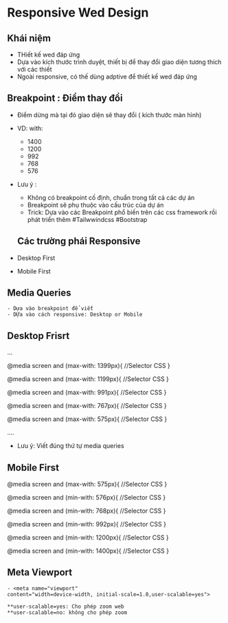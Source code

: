 
# Responsive Wed Design
## Khái niệm
- THiết kế wed đáp ứng
- Dựa vào kích thước trình duyệt, thiết bị để thay đổi giao diện tương thích với các thiết 
- Ngoài responsive, có thế dùng adptive để thiết kế wed đáp ứng

## Breakpoint : Điểm thay đổi
- Điểm dừng mà tại đó giao diện sẽ thay đổi ( kích thước màn hình)
- VD: 
    with:
    * 1400
    * 1200
    * 992
    * 768
    * 576

- Lưu ý : 
    - Không có breakpoint cố định, chuẩn trong tất cả các dự án
    - Breakpoint sẽ phụ thuộc vào cấu trúc của dự án
    - Trick: Dựa vào các Breakpoint phổ biến trên các css framework rồi phát triển thêm
    #Tailwwindcss
    #Bootstrap

    ## Các trường phái Responsive 
- Desktop First
- Mobile First

## Media Queries
    - Dựa vào breakpoint để viết
    - DỰa vào cách responsive: Desktop or Mobile

## Desktop Frisrt
...



 @media screen and (max-with: 1399px){
        //Selector CSS
    }

 @media screen and (max-with: 1199px){
        //Selector CSS
    }

 @media screen and (max-with: 991px){
        //Selector CSS
    }

 @media screen and (max-with: 767px){
        //Selector CSS
    }

 @media screen and (max-with: 575px){
        //Selector CSS
    }


....

- Lưu ý: Viết đúng thứ tự media queries


## Mobile First

 @media screen and (max-with: 575px){
        //Selector CSS
    }

 @media screen and (min-with: 576px){
        //Selector CSS
    }

 @media screen and (min-with: 768px){
        //Selector CSS
    }

 @media screen and (min-with: 992px){
        //Selector CSS
    }

 @media screen and (min-with: 1200px){
        //Selector CSS
    }

 @media screen and (min-with: 1400px){
        //Selector CSS
    }

## Meta Viewport

    - <meta name="viewport" 
    content="width=device-width, initial-scale=1.0,user-scalable=yes">

    **user-scalable=yes: Cho phép zoom web 
    **user-scalable=no: không cho phép zoom